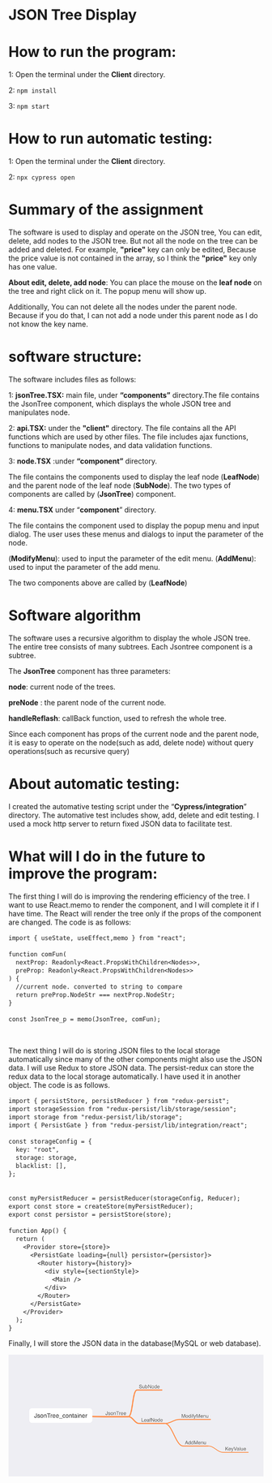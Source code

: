 # JSON Tree Display
# How to run the program:

1: Open the terminal under the **Client** directory.

2: ```npm install```

3: ```npm start```

# How to run automatic testing:

1: Open the terminal under the **Client** directory.

2: ```npx cypress open```

# Summary of the assignment

The software is used to display and operate on the JSON tree, You can edit, delete, add nodes to the JSON tree.
But not all the node on the tree can be added and deleted. For example, **"price"** key can only be edited, Because 
the price value is not contained in the array, so I think the **"price"** key only has one value.

**About edit, delete, add node**:
You can place the mouse on the **leaf node** on the tree and right click on it. The popup menu will show up.

Additionally, You can not delete all the nodes under the parent node. Because if you do that, I can not add a node under this parent node as I do not know the
key name.

# software structure: #

The software includes files as follows:

1: **jsonTree.TSX:** main file, under **“components”** directory.The file contains the JsonTree component, which displays the whole JSON tree and manipulates node.

2:  **api.TSX:** under the **"client"** directory. The file contains all the API functions which are used by other files. The file includes ajax functions, functions to manipulate nodes, and data validation functions.

3: **node.TSX** :under **“component”** directory.

The file contains the components used to display the leaf node (**LeafNode**) and the parent node of the leaf node
(**SubNode**). The two types of components are called by (**JsonTree**) component.

4: **menu.TSX** under “**component**” directory.

The file contains the component used to display the popup menu and input dialog. The user uses these menus and dialogs
to input the parameter of the node. 

(**ModifyMenu**): used to input the parameter of the edit menu.
(**AddMenu**): used to input the parameter of the add menu.

The two components above are called by (**LeafNode**)

# Software algorithm #

The software uses a recursive algorithm to display the whole JSON tree. The entire tree consists of many subtrees.
Each Jsontree component is a subtree.

The **JsonTree** component has three parameters:

**node**: current node of the trees.

**preNode** : the parent node of the current node.

**handleReflash**: callBack function, used to refresh the whole tree.

Since each component has props of the current node and the parent node, it is easy to operate on the node(such as add, delete node) without 
query operations(such as recursive query)

# About automatic testing: # 

I created the automative testing script under the “**Cypress/integration**” directory. The automative test includes show, add, delete and edit testing.
I used a mock http server to return fixed JSON data to facilitate test.

# What will I do in the future to improve the program: #

The first thing I will do is improving the rendering efficiency of the tree. I want to use React.memo to render the component, and I will complete it if I have time. The React will render the tree only if the props of the component are changed. The code is as follows:
```
import { useState, useEffect,memo } from "react";

function comFun(
  nextProp: Readonly<React.PropsWithChildren<Nodes>>,
  preProp: Readonly<React.PropsWithChildren<Nodes>>
) {
  //current node. converted to string to compare
  return preProp.NodeStr === nextProp.NodeStr;
}

const JsonTree_p = memo(JsonTree, comFun);



```
The next thing I will do is storing JSON files to the local storage automatically since many of the other components might also use the JSON data. I will use Redux to store JSON data. The persist-redux can store the redux data to the local storage automatically. I have used it in another object. The code is as follows.
```
import { persistStore, persistReducer } from "redux-persist";
import storageSession from "redux-persist/lib/storage/session";
import storage from "redux-persist/lib/storage";
import { PersistGate } from "redux-persist/lib/integration/react";

const storageConfig = {
  key: "root", 
  storage: storage, 
  blacklist: [], 
};


const myPersistReducer = persistReducer(storageConfig, Reducer);
export const store = createStore(myPersistReducer);
export const persistor = persistStore(store);

function App() {
  return (
    <Provider store={store}>
      <PersistGate loading={null} persistor={persistor}>
        <Router history={history}>
          <div style={sectionStyle}>
            <Main />
          </div>
        </Router>
      </PersistGate>
    </Provider>
  );
}

```

Finally, I will store the JSON data in the database(MySQL or web database).

![image](https://github.com/ChunZhou1/jsonTree/blob/master/client/component_relationship.png)



